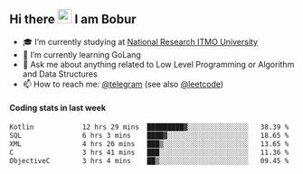 ## Hi there <img src="https://media.giphy.com/media/hvRJCLFzcasrR4ia7z/giphy.gif" width="25px" height="25px"> I am Bobur

- :mortar_board: I’m currently studying at [National Research ITMO University](https://itmo.ru/)
- :seedling: I’m currently learning GoLang
- :speech_balloon: Ask me about anything related to Low Level Programming or Algorithm and Data Structures
- :mailbox: How to reach me: [@telegram](https://t.me/octoant) (see also [@leetcode](https://leetcode.com/octoant/))    

#### Coding stats in last week

<!--START_SECTION:waka-->

```txt
Kotlin            12 hrs 29 mins  █████████▓░░░░░░░░░░░░░░░   38.39 %
SQL               6 hrs 3 mins    ████▓░░░░░░░░░░░░░░░░░░░░   18.65 %
XML               4 hrs 26 mins   ███▒░░░░░░░░░░░░░░░░░░░░░   13.65 %
C                 3 hrs 41 mins   ███░░░░░░░░░░░░░░░░░░░░░░   11.36 %
ObjectiveC        3 hrs 4 mins    ██▒░░░░░░░░░░░░░░░░░░░░░░   09.45 %
```

<!--END_SECTION:waka-->
